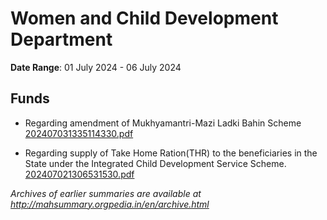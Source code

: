 # Women and Child Development Department

**Date Range**: 01 July 2024 - 06 July 2024


## Funds
- Regarding amendment of Mukhyamantri-Mazi Ladki Bahin Scheme\
  [202407031335114330.pdf](https://gr.maharashtra.gov.in/Site/Upload/Government%20Resolutions/English/202407031335114330.pdf)

- Regarding supply of Take Home Ration(THR) to the beneficiaries in the State under the Integrated Child Development Service Scheme.\
  [202407021306531530.pdf](https://gr.maharashtra.gov.in/Site/Upload/Government%20Resolutions/English/202407021306531530.pdf)


*Archives of earlier summaries are available at http://mahsummary.orgpedia.in/en/archive.html*